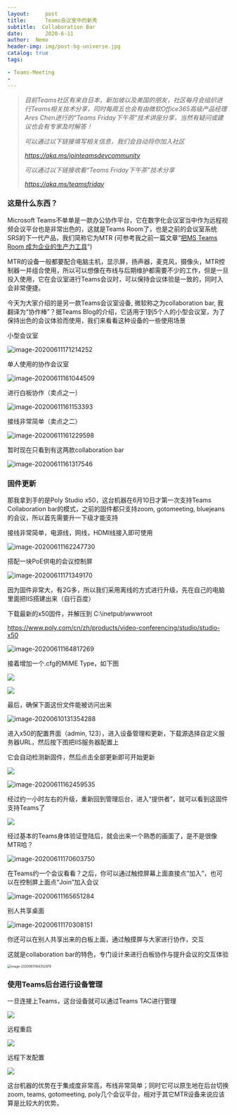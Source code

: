 ```yaml
---
layout:     post
title:      Teams会议室中的新秀
subtitle:  Collaboration Bar
date:       2020-6-11
author:  Nemo
header-img: img/post-bg-universe.jpg
catalog: true
tags:

- Teams-Meeting
- 
---
```


>  *目前Teams社区有来自日本，新加坡以及美国的朋友，社区每月会组织进行Teams相关技术分享，同时每周五也会有由微软Office365高级产品经理Ares Chen进行的“Teams Friday下午茶”技术讲座分享，当然有疑问或建议也会有专家及时解答！*
>
>  *可以通过以下链接填写相关信息，我们会自动将你加入社区*
>
>  *https://aka.ms/jointeamsdevcommunity*
>
>  *可以通过以下链接收看“Teams Friday下午茶”技术分享*
>
>  *https://aka.ms/teamsfriday*

### 这是什么东西？

Microsoft Teams不单单是一款办公协作平台，它在数字化会议室当中作为远程视频会议平台也是非常出色的，这就是Teams Room了，也是之前的会议室系统SRS的下一代产品，我们简称它为MTR (可参考我之前一篇文章“[把MS Teams Room 成为企业的生产力工具](https://blog.51cto.com/nemotan/2469498)”)

MTR的设备一般都要配合电脑主机，显示屏，扬声器，麦克风，摄像头，MTR控制器一并组合使用，所以可以想像在布线与后期维护都需要不少的工作，但是一旦投入使用，它在会议室进行Teams会议时，可以保持会议体验是一致的，同时入会非常便捷。

今天为大家介绍的是另一款Teams会议室设备, 微软称之为collaboration bar, 我翻译为“协作棒”？据Teams Blog的介绍，它适用于1到5个人的小型会议室，为了保持出色的会议体验而使用，我们来看看这种设备的一些使用场景

小型会议室

![image-20200611171214252](https://cdn.jsdelivr.net/gh/tangx007/tangx007.github.io/img/image-20200611171214252.png)

单人使用的协作会议室

![image-20200611161044509](https://cdn.jsdelivr.net/gh/tangx007/tangx007.github.io/img/image-20200611161044509.png)

进行白板协作（卖点之一）

![image-20200611161153393](https://cdn.jsdelivr.net/gh/tangx007/tangx007.github.io/img/image-20200611161153393.png)

接线非常简单（卖点之二）

![image-20200611161229598](https://cdn.jsdelivr.net/gh/tangx007/tangx007.github.io/img/image-20200611161229598.png)

暂时现在只看到有这两款collaboration bar

![image-20200611161317546](https://cdn.jsdelivr.net/gh/tangx007/tangx007.github.io/img/image-20200611161317546.png)

### 固件更新

那我拿到手的是Poly Studio x50，这台机器在6月10日才第一次支持Teams Collaboration bar的模式，之前的固件都只支持zoom, gotomeeting, bluejeans的会议，所以首先需要升一下级才能支持

接线非常简单，电源线，网线，HDMI线接入即可使用

![image-20200611162247730](https://cdn.jsdelivr.net/gh/tangx007/tangx007.github.io/img/image-20200611162247730.png)

搭配一块PoE供电的会议控制屏

![image-20200611171349170](https://cdn.jsdelivr.net/gh/tangx007/tangx007.github.io/img/image-20200611171349170.png)

因为固件非常大，有2G多，所以我们采用离线的方式进行升级，先在自己的电脑里面把IIS搭建出来（自行百度）

下载最新的x50固件，并解压到 C:\inetpub\wwwroot

https://www.poly.com/cn/zh/products/video-conferencing/studio/studio-x50

![image-20200611164817269](https://cdn.jsdelivr.net/gh/tangx007/tangx007.github.io/img/image-20200611164817269.png)

接着增加一个.cfg的MIME Type，如下图

![](https://cdn.jsdelivr.net/gh/tangx007/tangx007.github.io/img/20200610130807.png)

![](https://cdn.jsdelivr.net/gh/tangx007/tangx007.github.io/img/20200610130843.png)

最后，确保下面这份文件能被访问出来

![image-20200610131354288](https://cdn.jsdelivr.net/gh/tangx007/tangx007.github.io/img/image-20200610131354288.png)

进入x50的配置界面（admin, 123），进入设备管理和更新，下载源选择自定义服务器URL，然后按下图把IIS服务器配置上

它会自动检测新固件，然后点击全部更新即可开始更新

![](https://cdn.jsdelivr.net/gh/tangx007/tangx007.github.io/img/20200610130616.png)

![image-20200611162459535](https://cdn.jsdelivr.net/gh/tangx007/tangx007.github.io/img/image-20200611162459535.png)

经过约一小时左右的升级，重新回到管理后台，进入“提供者”，就可以看到这固件支持Teams了

![](https://cdn.jsdelivr.net/gh/tangx007/tangx007.github.io/img/20200610130541.png)

经过基本的Teams身体验证登陆后，就会出来一个熟悉的画面了，是不是很像MTR哈？

![image-20200611170603750](https://cdn.jsdelivr.net/gh/tangx007/tangx007.github.io/img/image-20200611170603750.png)

在Teams约一个会议看看？之后，你可以通过触控屏幕上面直接点“加入”，也可以在控制屏上面点“Join”加入会议

![image-20200611165651284](https://cdn.jsdelivr.net/gh/tangx007/tangx007.github.io/img/image-20200611165651284.png)

别人共享桌面

![image-20200611170308151](https://cdn.jsdelivr.net/gh/tangx007/tangx007.github.io/img/image-20200611170308151.png)

你还可以在别人共享出来的白板上面，通过触摸屏与大家进行协作，交互

这就是collaboration bar的特色，专门设计来进行白板协作与提升会议的交互体验

<img src="https://cdn.jsdelivr.net/gh/tangx007/tangx007.github.io/img/image-20200611164352979.png" alt="image-20200611164352979" style="zoom:50%;" />

### 使用Teams后台进行设备管理

一旦连接上Teams，这台设备就可以通过Teams TAC进行管理

![](https://cdn.jsdelivr.net/gh/tangx007/tangx007.github.io/img/20200610141754.png)

远程重启

![](https://cdn.jsdelivr.net/gh/tangx007/tangx007.github.io/img/20200610141850.png)

远程下发配置

![](https://cdn.jsdelivr.net/gh/tangx007/tangx007.github.io/img/20200610141532.png)

这台机器的优势在于集成度非常高，布线非常简单；同时它可以原生地在后台切换zoom, teams, gotomeeting, poly几个会议平台，相对于其它MTR设备来说应该算是比较大的优势。



